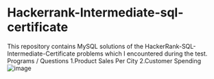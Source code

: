 # Hackerrank-Intermediate-sql-certificate

This repository contains MySQL solutions of the HackerRank-SQL-Intermediate-Certificate problems which I encountered during the test.
Programs / Questions
1.Product Sales Per City
2.Customer Spending
![image](https://github.com/ChandraliSarkar/Hackerrank-Intermediate-sql-certificate/assets/91789144/49849e7d-37e4-4cbe-9c1a-7fc0cc4b64a5)
